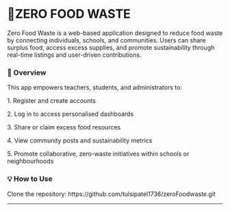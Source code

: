 # 🥦ZERO FOOD WASTE

Zero Food Waste is a web-based application designed to reduce food waste by connecting individuals, schools, and communities. Users can share surplus food, access excess supplies, and promote sustainability through real-time listings and user-driven contributions.

<h3>📌 Overview </h3>
<p>This app empowers teachers, students, and administrators to:</p>
    <p>1. Register and create accounts</p>
    <p>2. Log in to access personalised dashboards</p>
    <p>3. Share or claim excess food resources</p>
    <p>4. View community posts and sustainability metrics</p>
    <p>5. Promote collaborative, zero-waste initiatives within schools or neighbourhoods</p>

<h3>💡 How to Use </h3>
Clone the repository: https://github.com/tulsipatel1736/zeroFoodwaste.git

---
